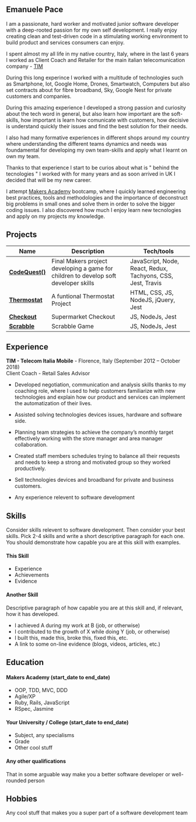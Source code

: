 ## Emanuele Pace

I am a passionate, hard worker and motivated junior software developer with a deep-rooted passion for my own self development. I really enjoy creating clean and test-driven code in a stimulating working environment to build product and services consumers can enjoy. 


I spent almost my all life in my native country, Italy, where in the last 6 years I worked as Client Coach and Retailer for the main italian telecomunication company -  [TIM](https://www.tim.it/)

During this long experince I worked with a multitude of technologies such as Smartphone, Iot, Google Home, Drones, Smartwatch, Computers but also set contracts about for fibre broadband, Sky, Google Nest for private customers and companies.

During this amazing experience I developed a strong passion and curiosity about the tech word in general, but also learn how important are the soft-skills, how important is learn how comunicate with customers, how decisive is understand quickly their issues and find the best solution for their needs.

I also had many formative experiences in different shops around my country where understanding the different teams dynamics and needs was foundamental for developing my own team-skills and apply what I learnt on own my team.

Thanks to that experience I start to be curios about what is " behind the tecnologies " I worked with for many years and as soon arrived in UK I decided that will be my new career.

I attempt [Makers Academy](https://makers.tech/) bootcamp, where I quickly learned engineering best practices, tools and methodologies and the importance of deconstruct big problems in small ones and solve them in order to solve the bigger coding issues.
I also discovered how much I enjoy learn new tecnologies and apply on my projects my knowledge.

## Projects

| Name                         | Description       | Tech/tools        |
| ---------------------------- | ----------------- | ----------------- |
| [**CodeQuest()**](https://github.com/Emanuele-20/codeQuest)| Final Makers project developing a game for children to develop soft developer skills | JavaScript, Node, React, Redux, Tachyons, CSS, Jest, Travis|
| [**Thermostat**](https://github.com/Emanuele-20/Thermostat) | A funtional Thermostat Project  | HTML, CSS, JS, NodeJS, jQuery, Jest              |
| [**Checkout**](https://github.com/Emanuele-20/checkout) | Supermarket Checkout | JS, NodeJs, Jest              |
| [**Scrabble**](https://github.com/Emanuele-20/scrabble) | Scrabble Game | JS, NodeJs, Jest              |


## Experience

**TIM - Telecom Italia Mobile** - Florence, Italy
(September 2012 – October 2018)  
Client Coach - Retail Sales Advisor 

* Developed negotiation, communication and analysis skills thanks to my coaching role, where I used to help customers familiarize with new technologies and explain how our product and services can implement the automatization of their lives. 

 

* Assisted solving technologies devices issues, hardware and software side. 

 

* Planning team strategies to achieve the company’s monthly target effectively working with the store manager and area manager collaboration. 

 

* Created staff members schedules trying to balance all their requests and needs to keep a strong and motivated group so they worked productively. 

 

* Sell technologies devices and broadband for private and business customers. 
- Any experience relevent to software development


## Skills

Consider skills relevent to software development. Then consider your best skills. Pick 2-4 skills and write a short descriptive paragraph for each one. You should demonstrate how capable you are at this skill with examples.

#### This Skill

- Experience
- Achievements
- Evidence

#### Another Skill

Descriptive paragraph of how capable you are at this skill and, if relevant, how it has developed.

- I achieved A during my work at B (job, or otherwise)
- I contributed to the growth of X while doing Y (job, or otherwise)
- I built this, made this, broke this, fixed this, etc.
- A link to some on-line evidence (blogs, videos, articles, etc.)

## Education

#### Makers Academy (start_date to end_date)

- OOP, TDD, MVC, DDD
- Agile/XP
- Ruby, Rails, JavaScript
- RSpec, Jasmine

#### Your University / College (start_date to end_date)

- Subject, any specialisms
- Grade
- Other cool stuff

#### Any other qualifications

That in some arguable way make you a better software developer or well-rounded person

## Hobbies

Any cool stuff that makes you a super part of a software development team
